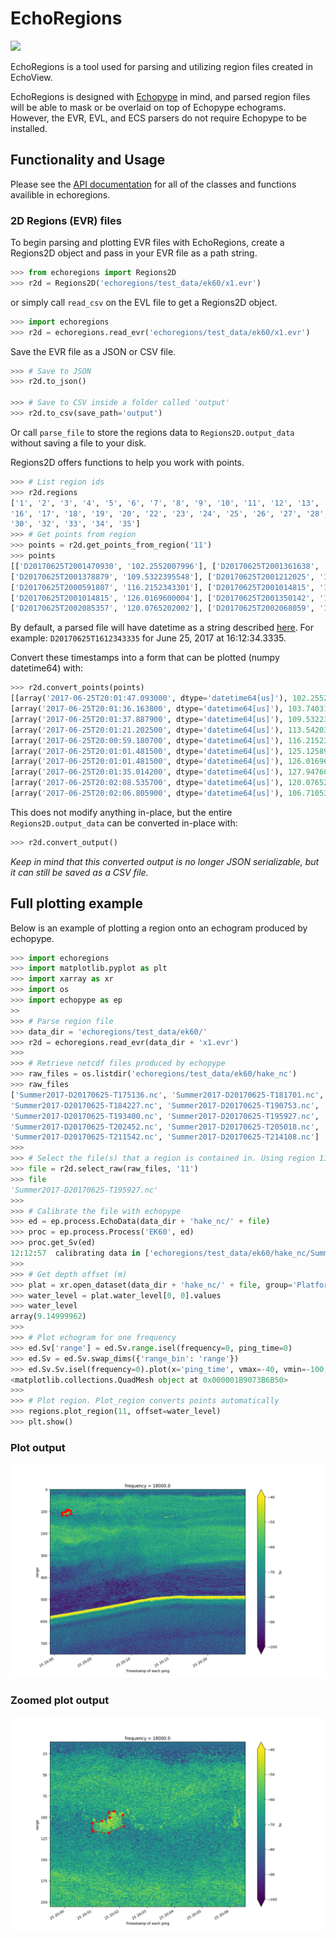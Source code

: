# EchoRegions
<a href="https://echoregions.readthedocs.io/en/latest/?badge=latest">
<img src="https://readthedocs.org/projects/echoregions/badge/?version=latest"/>
</a>


EchoRegions is a tool used for parsing and utilizing region files created in EchoView.

EchoRegions is designed with [Echopype](https://github.com/OSOceanAcoustics/echopype) in mind, and parsed region files will be able to mask or be overlaid on top of Echopype echograms. However, the EVR, EVL, and ECS parsers do not require Echopype to be installed.

## Functionality and Usage

Please see the [API documentation](https://echoregions.readthedocs.io/en/latest/api.html) for all of the classes and functions availible in echoregions.

### 2D Regions (EVR) files

To begin parsing and plotting EVR files with EchoRegions, create a Regions2D object and pass in your EVR file as a path string.

```python
>>> from echoregions import Regions2D
>>> r2d = Regions2D('echoregions/test_data/ek60/x1.evr')
```

or simply call `read_csv` on the EVL file to get a Regions2D object.

```python
>>> import echoregions
>>> r2d = echoregions.read_evr('echoregions/test_data/ek60/x1.evr')
```

Save the EVR file as a JSON or CSV file.

```python
>>> # Save to JSON
>>> r2d.to_json()

>>> # Save to CSV inside a folder called 'output'
>>> r2d.to_csv(save_path='output')
```
Or call `parse_file` to store the regions data to `Regions2D.output_data` without saving a file to your disk.

Regions2D offers functions to help you work with points.

```python
>>> # List region ids
>>> r2d.regions
['1', '2', '3', '4', '5', '6', '7', '8', '9', '10', '11', '12', '13', '14', '15',
'16', '17', '18', '19', '20', '22', '23', '24', '25', '26', '27', '28', '29',
'30', '32', '33', '34', '35']
>>> # Get points from region
>>> points = r2d.get_points_from_region('11')
>>> points
[['D20170625T2001470930', '102.2552007996'], ['D20170625T2001361638', '103.7403107496'],
['D20170625T2001378879', '109.5322395548'], ['D20170625T2001212025', '113.5420364200'],
['D20170625T2000591807', '116.2152343301'], ['D20170625T2001014815', '125.1258940304'],
['D20170625T2001014815', '126.0169600004'], ['D20170625T2001350142', '127.9476029355'],
['D20170625T2002085357', '120.0765202002'], ['D20170625T2002068059', '106.7105306497']]
```

By default, a parsed file will have datetime as a string described [here](https://support.echoview.com/WebHelp/Reference/File_formats/Export_file_formats/2D_Region_definition_file_format.htm#Data_formats). For example: `D20170625T1612343335` for June 25, 2017 at 16:12:34.3335.

Convert these timestamps into a form that can be plotted (numpy datetime64) with:
```python
>>> r2d.convert_points(points)
[[array('2017-06-25T20:01:47.093000', dtype='datetime64[us]'), 102.2552007996],
[array('2017-06-25T20:01:36.163800', dtype='datetime64[us]'), 103.7403107496],
[array('2017-06-25T20:01:37.887900', dtype='datetime64[us]'), 109.5322395548],
[array('2017-06-25T20:01:21.202500', dtype='datetime64[us]'), 113.54203642],
[array('2017-06-25T20:00:59.180700', dtype='datetime64[us]'), 116.2152343301],
[array('2017-06-25T20:01:01.481500', dtype='datetime64[us]'), 125.1258940304],
[array('2017-06-25T20:01:01.481500', dtype='datetime64[us]'), 126.0169600004],
[array('2017-06-25T20:01:35.014200', dtype='datetime64[us]'), 127.9476029355],
[array('2017-06-25T20:02:08.535700', dtype='datetime64[us]'), 120.0765202002],
[array('2017-06-25T20:02:06.805900', dtype='datetime64[us]'), 106.7105306497]]
```

This does not modify anything in-place, but the entire `Regions2D.output_data` can be converted in-place with:

```python
>>> r2d.convert_output()
```

*Keep in mind that this converted output is no longer JSON serializable, but it can still be saved as a CSV file.*

## Full plotting example

Below is an example of plotting a region onto an echogram produced by echopype.
```python
>>> import echoregions
>>> import matplotlib.pyplot as plt
>>> import xarray as xr
>>> import os
>>> import echopype as ep
>>
>>> # Parse region file
>>> data_dir = 'echoregions/test_data/ek60/'
>>> r2d = echoregions.read_evr(data_dir + 'x1.evr')
>>>
>>> # Retrieve netcdf files produced by echopype
>>> raw_files = os.listdir('echoregions/test_data/ek60/hake_nc')
>>> raw_files
['Summer2017-D20170625-T175136.nc', 'Summer2017-D20170625-T181701.nc',
'Summer2017-D20170625-T184227.nc', 'Summer2017-D20170625-T190753.nc',
'Summer2017-D20170625-T193400.nc', 'Summer2017-D20170625-T195927.nc',
'Summer2017-D20170625-T202452.nc', 'Summer2017-D20170625-T205018.nc',
'Summer2017-D20170625-T211542.nc', 'Summer2017-D20170625-T214108.nc']
>>>
>>> # Select the file(s) that a region is contained in. Using region 11 in this case.
>>> file = r2d.select_raw(raw_files, '11')
>>> file
'Summer2017-D20170625-T195927.nc'
>>>
>>> # Calibrate the file with echopype
>>> ed = ep.process.EchoData(data_dir + 'hake_nc/' + file)
>>> proc = ep.process.Process('EK60', ed)
>>> proc.get_Sv(ed)
12:12:57  calibrating data in ['echoregions/test_data/ek60/hake_nc/Summer2017-D20170625-T195927.nc']
>>>
>>> # Get depth offset (m)
>>> plat = xr.open_dataset(data_dir + 'hake_nc/' + file, group='Platform')
>>> water_level = plat.water_level[0, 0].values
>>> water_level
array(9.14999962)
>>>
>>> # Plot echogram for one frequency
>>> ed.Sv['range'] = ed.Sv.range.isel(frequency=0, ping_time=0)
>>> ed.Sv = ed.Sv.swap_dims({'range_bin': 'range'})
>>> ed.Sv.Sv.isel(frequency=0).plot(x='ping_time', vmax=-40, vmin=-100, yincrease=False)
<matplotlib.collections.QuadMesh object at 0x000001B9073B6B50>
>>>
>>> # Plot region. Plot_region converts points automatically
>>> regions.plot_region(11, offset=water_level)
>>> plt.show()
```
### Plot output
![example result](./imgs/plot.png)
### Zoomed plot output
![zoomed result](./imgs/plot_zoomed.png)
